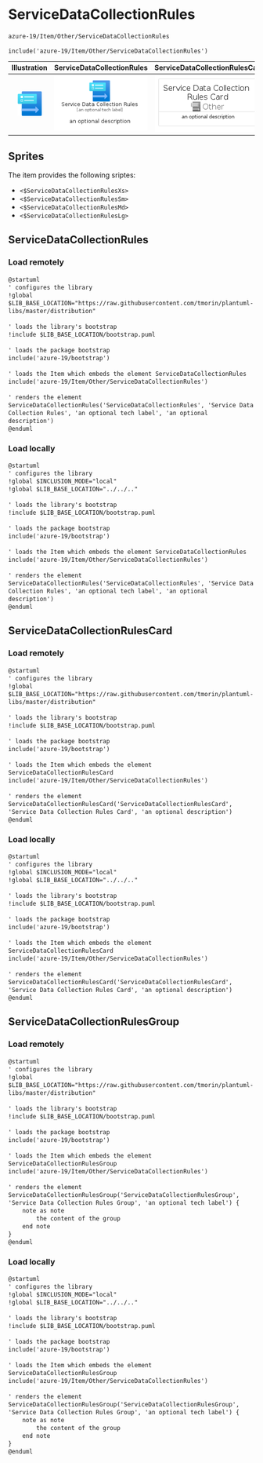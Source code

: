 # ServiceDataCollectionRules


```text
azure-19/Item/Other/ServiceDataCollectionRules
```

```text
include('azure-19/Item/Other/ServiceDataCollectionRules')
```



| Illustration | ServiceDataCollectionRules | ServiceDataCollectionRulesCard | ServiceDataCollectionRulesGroup |
| :---: | :---: | :---: | :---: |
| ![illustration for Illustration](../../../azure-19/Item/Other/ServiceDataCollectionRules.png) | ![illustration for ServiceDataCollectionRules](../../../azure-19/Item/Other/ServiceDataCollectionRules.Local.png) | ![illustration for ServiceDataCollectionRulesCard](../../../azure-19/Item/Other/ServiceDataCollectionRulesCard.Local.png) | ![illustration for ServiceDataCollectionRulesGroup](../../../azure-19/Item/Other/ServiceDataCollectionRulesGroup.Local.png) |



## Sprites
The item provides the following sriptes:

- `<$ServiceDataCollectionRulesXs>`
- `<$ServiceDataCollectionRulesSm>`
- `<$ServiceDataCollectionRulesMd>`
- `<$ServiceDataCollectionRulesLg>`





## ServiceDataCollectionRules

### Load remotely
```plantuml
@startuml
' configures the library
!global $LIB_BASE_LOCATION="https://raw.githubusercontent.com/tmorin/plantuml-libs/master/distribution"

' loads the library's bootstrap
!include $LIB_BASE_LOCATION/bootstrap.puml

' loads the package bootstrap
include('azure-19/bootstrap')

' loads the Item which embeds the element ServiceDataCollectionRules
include('azure-19/Item/Other/ServiceDataCollectionRules')

' renders the element
ServiceDataCollectionRules('ServiceDataCollectionRules', 'Service Data Collection Rules', 'an optional tech label', 'an optional description')
@enduml
```

### Load locally
```plantuml
@startuml
' configures the library
!global $INCLUSION_MODE="local"
!global $LIB_BASE_LOCATION="../../.."

' loads the library's bootstrap
!include $LIB_BASE_LOCATION/bootstrap.puml

' loads the package bootstrap
include('azure-19/bootstrap')

' loads the Item which embeds the element ServiceDataCollectionRules
include('azure-19/Item/Other/ServiceDataCollectionRules')

' renders the element
ServiceDataCollectionRules('ServiceDataCollectionRules', 'Service Data Collection Rules', 'an optional tech label', 'an optional description')
@enduml
```

## ServiceDataCollectionRulesCard

### Load remotely
```plantuml
@startuml
' configures the library
!global $LIB_BASE_LOCATION="https://raw.githubusercontent.com/tmorin/plantuml-libs/master/distribution"

' loads the library's bootstrap
!include $LIB_BASE_LOCATION/bootstrap.puml

' loads the package bootstrap
include('azure-19/bootstrap')

' loads the Item which embeds the element ServiceDataCollectionRulesCard
include('azure-19/Item/Other/ServiceDataCollectionRules')

' renders the element
ServiceDataCollectionRulesCard('ServiceDataCollectionRulesCard', 'Service Data Collection Rules Card', 'an optional description')
@enduml
```

### Load locally
```plantuml
@startuml
' configures the library
!global $INCLUSION_MODE="local"
!global $LIB_BASE_LOCATION="../../.."

' loads the library's bootstrap
!include $LIB_BASE_LOCATION/bootstrap.puml

' loads the package bootstrap
include('azure-19/bootstrap')

' loads the Item which embeds the element ServiceDataCollectionRulesCard
include('azure-19/Item/Other/ServiceDataCollectionRules')

' renders the element
ServiceDataCollectionRulesCard('ServiceDataCollectionRulesCard', 'Service Data Collection Rules Card', 'an optional description')
@enduml
```

## ServiceDataCollectionRulesGroup

### Load remotely
```plantuml
@startuml
' configures the library
!global $LIB_BASE_LOCATION="https://raw.githubusercontent.com/tmorin/plantuml-libs/master/distribution"

' loads the library's bootstrap
!include $LIB_BASE_LOCATION/bootstrap.puml

' loads the package bootstrap
include('azure-19/bootstrap')

' loads the Item which embeds the element ServiceDataCollectionRulesGroup
include('azure-19/Item/Other/ServiceDataCollectionRules')

' renders the element
ServiceDataCollectionRulesGroup('ServiceDataCollectionRulesGroup', 'Service Data Collection Rules Group', 'an optional tech label') {
    note as note
        the content of the group
    end note
}
@enduml
```

### Load locally
```plantuml
@startuml
' configures the library
!global $INCLUSION_MODE="local"
!global $LIB_BASE_LOCATION="../../.."

' loads the library's bootstrap
!include $LIB_BASE_LOCATION/bootstrap.puml

' loads the package bootstrap
include('azure-19/bootstrap')

' loads the Item which embeds the element ServiceDataCollectionRulesGroup
include('azure-19/Item/Other/ServiceDataCollectionRules')

' renders the element
ServiceDataCollectionRulesGroup('ServiceDataCollectionRulesGroup', 'Service Data Collection Rules Group', 'an optional tech label') {
    note as note
        the content of the group
    end note
}
@enduml
```

